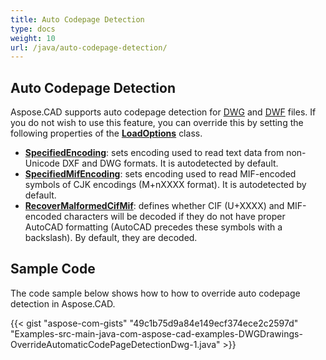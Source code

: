 ```yaml
---
title: Auto Codepage Detection
type: docs
weight: 10
url: /java/auto-codepage-detection/
---
```


## **Auto Codepage Detection**

Aspose.CAD supports auto codepage detection for [DWG](https://docs.fileformat.com/cad/dwg/) and [DWF](https://docs.fileformat.com/cad/dwf/) files. If you do not wish to use this feature, you can override this by setting the following properties of the [**LoadOptions**](https://apireference.aspose.com/cad/java/com.aspose.cad/LoadOptions) class.

- [**SpecifiedEncoding**](https://apireference.aspose.com/cad/java/com.aspose.cad/LoadOptions#setSpecifiedEncoding-int-): sets encoding used to read text data from non-Unicode DXF and DWG formats. It is autodetected by default.
- [**SpecifiedMifEncoding**](https://apireference.aspose.com/cad/java/com.aspose.cad/LoadOptions#setSpecifiedMifEncoding-int-): sets encoding used to read MIF-encoded symbols of CJK encodings (M+nXXXX format). It is autodetected by default.
- [**RecoverMalformedCifMif**](https://apireference.aspose.com/cad/java/com.aspose.cad/LoadOptions#setRecoverMalformedCifMif-boolean-): defines whether CIF (U+XXXX) and MIF-encoded characters will be decoded if they do not have proper AutoCAD formatting (AutoCAD precedes these symbols with a backslash). By default, they are decoded.

## Sample Code

The code sample below shows how to how to override auto codepage detection in Aspose.CAD.

{{< gist "aspose-com-gists" "49c1b75d9a84e149ecf374ece2c2597d" "Examples-src-main-java-com-aspose-cad-examples-DWGDrawings-OverrideAutomaticCodePageDetectionDwg-1.java" >}}
